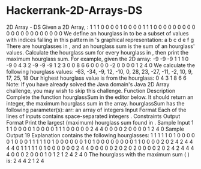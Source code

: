 # Hackerrank-2D-Arrays-DS
2D Array - DS
Given a 2D Array, :
1 1 1 0 0 0
0 1 0 0 0 0
1 1 1 0 0 0
0 0 0 0 0 0
0 0 0 0 0 0
0 0 0 0 0 0
We define an hourglass in to be a subset of values with indices falling in this pattern in 's graphical
representation:
a b c
d
e f g
There are hourglasses in , and an hourglass sum is the sum of an hourglass' values. Calculate the
hourglass sum for every hourglass in , then print the maximum hourglass sum.
For example, given the 2D array:
-9 -9 -9 1 1 1
0 -9 0 4 3 2
-9 -9 -9 1 2 3
0 0 8 6 6 0
0 0 0 -2 0 0
0 0 1 2 4 0
We calculate the following hourglass values:
-63, -34, -9, 12,
-10, 0, 28, 23,
-27, -11, -2, 10,
9, 17, 25, 18
Our highest hourglass value is from the hourglass:
0 4 3
1
8 6 6
Note: If you have already solved the Java domain's Java 2D Array challenge, you may wish to skip this
challenge.
Function Description
Complete the function hourglassSum in the editor below. It should return an integer, the maximum
hourglass sum in the array.
hourglassSum has the following parameter(s):
arr: an array of integers
Input Format
Each of the lines of inputs contains space-separated integers .
Constraints
Output Format
Print the largest (maximum) hourglass sum found in .
Sample Input
1 1 1 0 0 0
0 1 0 0 0 0
1 1 1 0 0 0
0 0 2 4 4 0
0 0 0 2 0 0
0 0 1 2 4 0
Sample Output
19
Explanation
contains the following hourglasses:
1 1 1 1 1 0 1 0 0 0 0 0
1 0 0 0
1 1 1 1 1 0 1 0 0 0 0 0
0 1 0 1 0 0 0 0 0 0 0 0
1 1 0 0
0 0 2 0 2 4 2 4 4 4 4 0
1 1 1 1 1 0 1 0 0 0 0 0
0 2 4 4
0 0 0 0 0 2 0 2 0 2 0 0
0 0 2 0 2 4 2 4 4 4 4 0
0 0 2 0
0 0 1 0 1 2 1 2 4 2 4 0
The hourglass with the maximum sum ( ) is:
2 4 4
2
1 2 4
